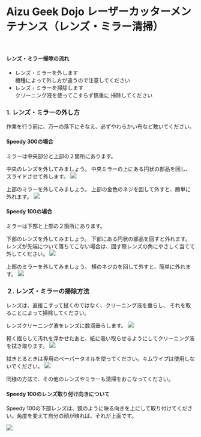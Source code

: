 # Aizu Geek Dojo レーザーカッターメンテナンス（レンズ・ミラー清掃）
 
#### レンズ・ミラー掃除の流れ  
- レンズ・ミラーを外します  
機種によって外し方が違うので注意してください
- レンズ・ミラーを掃除します  
クリーニング液を使ってこすらず慎重に
掃除してください
 
### 1. レンズ・ミラーの外し方

作業を行う前に、万一の落下にそなえ、必ずやわらかい布など敷いてください。

#### Speedy 300の場合
ミラーは中央部分と上部の２箇所にあります。

中央のレンズを外してみましょう。
中央ミラーの上にある円状の部品を回し、スライドさせて外します。
![](./image/sp300mid.jpg)

上部のミラーを外してみましょう。
上部の金色のネジを回して外すと、簡単に外れます。
![](./image/sp300up.jpg)

#### Speedy 100の場合
ミラーは下部と上部の２箇所にあります。

下部のレンズを外してみましょう。
下部にある円状の部品を回すと外れます。
レンズが先端について落ちてこない場合は、回す際レンズの角にやさしく当てて外してください。
![](./image/sp100dw.jpg)

上部のミラーを外してみましょう。
横のネジのを回して外すと、簡単に外れます。
![](./image/sp100up.jpg)

### ２. レンズ・ミラーの掃除方法
レンズは、直接こすって拭くのではなく、クリーニング液を垂らし、
それを取ることによって掃除してください。
 
レンズクリーニング液をレンズに数滴垂らします。
![](./image/cleanls.jpg)

軽く揺らして汚れを浮かせたあと、紙に吸い取らせるようにしてクリーニング液を拭き取ります。
![](./image/cleangl.jpg)

拭きとるときは専用のペーパータオルを使ってください。キムワイプは使用しないでください。
![](./image/washtool.jpg)


同様の方法で、その他のレンズやミラーも清掃をおこなってください。

#### Speedy 100のレンズ取り付け向きについて
Speedy 100の下部レンズは、鏡のように映る向きを上にして取り付けてください。角度を変えて自分の顔が映れば、それが上面です。

![](./image/asmirror.jpg)
